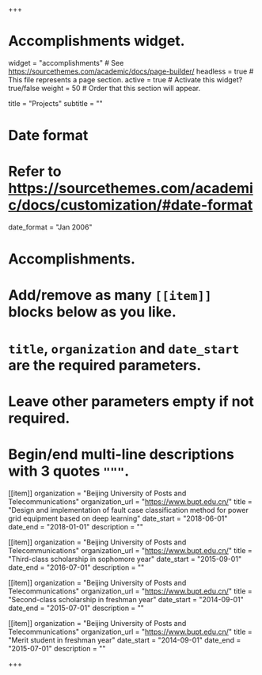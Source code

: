 +++
# Accomplishments widget.
widget = "accomplishments"  # See https://sourcethemes.com/academic/docs/page-builder/
headless = true  # This file represents a page section.
active = true  # Activate this widget? true/false
weight = 50  # Order that this section will appear.

title = "Projects"
subtitle = ""

# Date format
#   Refer to https://sourcethemes.com/academic/docs/customization/#date-format
date_format = "Jan 2006"

# Accomplishments.
#   Add/remove as many `[[item]]` blocks below as you like.
#   `title`, `organization` and `date_start` are the required parameters.
#   Leave other parameters empty if not required.
#   Begin/end multi-line descriptions with 3 quotes `"""`.

[[item]]
  organization = "Beijing University of Posts and Telecommunications"
  organization_url = "https://www.bupt.edu.cn/"
  title = "Design and implementation of fault case classification method for power grid equipment based on deep learning"
  date_start = "2018-06-01"
  date_end = "2018-01-01"
  description = ""

[[item]]
  organization = "Beijing University of Posts and Telecommunications"
  organization_url = "https://www.bupt.edu.cn/"
  title = "Third-class scholarship in sophomore year"
  date_start = "2015-09-01"
  date_end = "2016-07-01"
  description = ""
  
[[item]]
  organization = "Beijing University of Posts and Telecommunications"
  organization_url = "https://www.bupt.edu.cn/"
  title = "Second-class scholarship in freshman year"
  date_start = "2014-09-01"
  date_end = "2015-07-01"
  description = ""
  
[[item]]
  organization = "Beijing University of Posts and Telecommunications"
  organization_url = "https://www.bupt.edu.cn/"
  title = "Merit student in freshman year"
  date_start = "2014-09-01"
  date_end = "2015-07-01"
  description = ""

+++




